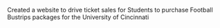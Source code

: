 Created a website to drive ticket sales for Students to purchase Football Bustrips packages for the University of Cincinnati
